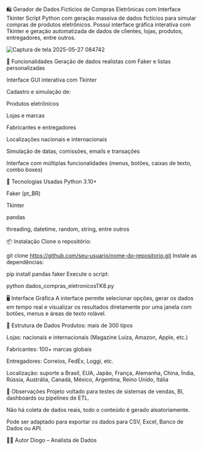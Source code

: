 🛍️ Gerador de Dados Fictícios de Compras Eletrônicas com Interface Tkinter
Script Python com geração massiva de dados fictícios para simular compras de produtos eletrônicos. Possui interface gráfica interativa com Tkinter e geração automatizada de dados de clientes, lojas, produtos, entregadores, entre outros.

![Captura de tela 2025-05-27 084742](https://github.com/user-attachments/assets/0fcc24b8-96b7-4785-a002-62f864edf8cc)

🚀 Funcionalidades
Geração de dados realistas com Faker e listas personalizadas

Interface GUI interativa com Tkinter

Cadastro e simulação de:

Produtos eletrônicos

Lojas e marcas

Fabricantes e entregadores

Localizações nacionais e internacionais

Simulação de datas, comissões, emails e transações

Interface com múltiplas funcionalidades (menus, botões, caixas de texto, combo boxes)

🧰 Tecnologias Usadas
Python 3.10+

Faker (pt_BR)

Tkinter

pandas

threading, datetime, random, string, entre outros

📦 Instalação
Clone o repositório:

git clone https://github.com/seu-usuario/nome-do-repositorio.git
Instale as dependências:

pip install pandas faker
Execute o script:

python dados_compras_eletronicosTK8.py


🖥️ Interface Gráfica
A interface permite selecionar opções, gerar os dados em tempo real e visualizar os resultados diretamente por uma janela com botões, menus e áreas de texto rolável.

📁 Estrutura de Dados
Produtos: mais de 300 tipos

Lojas: nacionais e internacionais (Magazine Luiza, Amazon, Apple, etc.)

Fabricantes: 100+ marcas globais

Entregadores: Correios, FedEx, Loggi, etc.

Localização: suporte a Brasil, EUA, Japão, França, Alemanha, China, Índia, Rússia, Austrália, Canadá, México, Argentina, Reino Unido, Itália

📌 Observações
Projeto voltado para testes de sistemas de vendas, BI, dashboards ou pipelines de ETL.

Não há coleta de dados reais, todo o conteúdo é gerado aleatoriamente.

Pode ser adaptado para exportar os dados para CSV, Excel, Banco de Dados ou API.

🧑‍💻 Autor
Diogo – Analista de Dados
